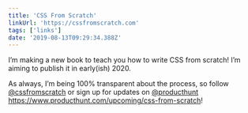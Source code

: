 ```yaml
---
title: 'CSS From Scratch'
linkUrl: 'https://cssfromscratch.com'
tags: ['links'] 
date: '2019-08-13T09:29:34.388Z'
---
```

I’m making a new book to teach you how to write CSS from scratch! I’m aiming to publish it in early(ish) 2020.

As always, I’m being 100% transparent about the process, so follow [@cssfromscratch](//twitter.com/cssfromscratch) or sign up for updates on [@producthunt](//twitter.com/producthunt) <https://www.producthunt.com/upcoming/css-from-scratch>! 